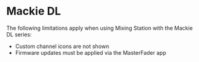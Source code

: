 # Mackie DL

The following limitations apply when using Mixing Station with the Mackie DL series:

- Custom channel icons are not shown
- Firmware updates must be applied via the MasterFader app
